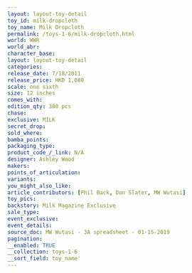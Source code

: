 ```yaml
---
layout: layout-toy-detail 
toy_id: milk-dropcloth
toy_name: Milk Dropcloth
permalink: /toys-1-6/milk-dropcloth.html
world: WWR
world_abr: 
character_base: 
layout: layout-toy-detail
categories: 
release_date: 7/18/2011
release_price: HKD 1,080
scale: one sixth
size: 12 inches
comes_with: 
edition_qty: 300 pcs
chase: 
exclusive: MILK
secret_drop: 
sold_where: 
bamba_points: 
packaging_type: 
product_code_/_link: N/A
designer: Ashley Wood
makers: 
points_of_articulation: 
variants: 
you_might_also_like: 
article_contributors: [Phil Back, Don Slater, MW Wutasi]
toy_pics: 
backstory: Milk Magazine Exclusive
sale_type: 
event_exclusive: 
event_details: 
source_doc: MW Wutasi - 3A spreadsheet - 01-15-2019
pagination: 
__enabled: TRUE
__collection: toys-1-6
__sort_field: toy_name'
---
```

